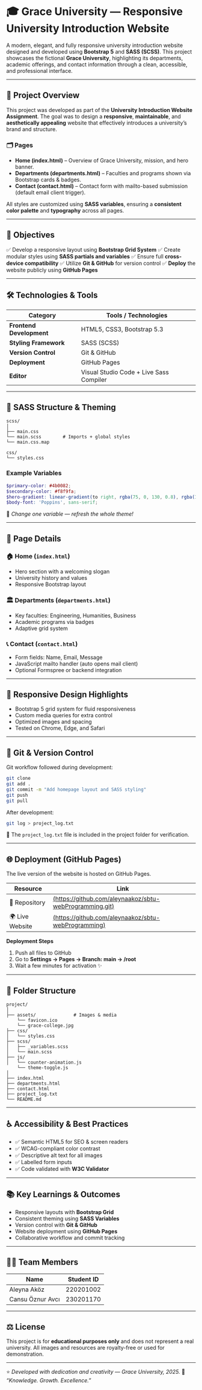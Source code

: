 # 🎓 **Grace University — Responsive University Introduction Website**

A modern, elegant, and fully responsive university introduction website designed and developed using **Bootstrap 5** and **SASS (SCSS)**.
This project showcases the fictional **Grace University**, highlighting its departments, academic offerings, and contact information through a clean, accessible, and professional interface.

---

## 🧭 **Project Overview**

This project was developed as part of the **University Introduction Website Assignment**.
The goal was to design a **responsive**, **maintainable**, and **aesthetically appealing** website that effectively introduces a university’s brand and structure.

### 🗂️ Pages

* **Home (index.html)** – Overview of Grace University, mission, and hero banner.
* **Departments (departments.html)** – Faculties and programs shown via Bootstrap cards & badges.
* **Contact (contact.html)** – Contact form with mailto-based submission (default email client trigger).

All styles are customized using **SASS variables**, ensuring a **consistent color palette** and **typography** across all pages.

---

## 🎯 **Objectives**

✅ Develop a responsive layout using **Bootstrap Grid System**
✅ Create modular styles using **SASS partials and variables**
✅ Ensure full **cross-device compatibility**
✅ Utilize **Git & GitHub** for version control
✅ **Deploy** the website publicly using **GitHub Pages**

---

## 🛠️ **Technologies & Tools**

| Category                 | Tools / Technologies                             |
| ------------------------ | ------------------------------------------------ |
| **Frontend Development** | HTML5, CSS3, Bootstrap 5.3 |
| **Styling Framework**    | SASS (SCSS)                                      |
| **Version Control**      | Git & GitHub                                     |
| **Deployment**           | GitHub Pages                                     |
| **Editor**               | Visual Studio Code + Live Sass Compiler          |

---

## 🎨 **SASS Structure & Theming**

```
scss/
│
├── main.css   
└── main.scss        # Imports + global styles
└── main.css.map

css/
└── styles.css         
```

### Example Variables

```scss
$primary-color: #4b0082;
$secondary-color: #f8f9fa;
$hero-gradient: linear-gradient(to right, rgba(75, 0, 130, 0.8), rgba(123, 45, 191, 0.8));
$body-font: 'Poppins', sans-serif;
```

🎨 *Change one variable — refresh the whole theme!*

---

## 🧩 **Page Details**

### 🏠 Home (`index.html`)

* Hero section with a welcoming slogan
* University history and values
* Responsive Bootstrap layout

### 🏛️ Departments (`departments.html`)

* Key faculties: Engineering, Humanities, Business
* Academic programs via badges
* Adaptive grid system

### 📞 Contact (`contact.html`)

* Form fields: Name, Email, Message
* JavaScript mailto handler (auto opens mail client)
* Optional Formspree or backend integration

---

## 📱 **Responsive Design Highlights**

* Bootstrap 5 grid system for fluid responsiveness
* Custom media queries for extra control
* Optimized images and spacing
* Tested on Chrome, Edge, and Safari

---

## 💾 **Git & Version Control**

Git workflow followed during development:

```bash
git clone
git add .
git commit -m "Add homepage layout and SASS styling"
git push
git pull
```

After development:

```bash
git log > project_log.txt
```

📄 The `project_log.txt` file is included in the project folder for verification.

---

## 🌐 **Deployment (GitHub Pages)**

The live version of the website is hosted on GitHub Pages.

| Resource        | Link                        |
| --------------- | --------------------------- |
| 🧩 Repository   | [(https://github.com/aleynaakoz/sbtu-webProgramming.git)](#)  |
| 🌍 Live Website | [(https://github.com/aleynaakoz/sbtu-webProgramming)](#) |

**Deployment Steps**

1. Push all files to GitHub
2. Go to **Settings → Pages → Branch: main → /root**
3. Wait a few minutes for activation ✨

---

## 📁 **Folder Structure**

```
project/
│
├── assets/              # Images & media
    └── favicon.ico
    └── grace-college.jpg
├── css/
│   └── styles.css
├── scss/
│   ├── _variables.scss
│   └── main.scss
├── js/
│   └── counter-animation.js
    └── theme-toggle.js
│
├── index.html
├── departments.html
├── contact.html
├── project_log.txt
└── README.md
```

---

## ♿ **Accessibility & Best Practices**

* ✅ Semantic HTML5 for SEO & screen readers
* ✅ WCAG-compliant color contrast
* ✅ Descriptive alt text for all images
* ✅ Labelled form inputs
* ✅ Code validated with **W3C Validator**

---

## 📚 **Key Learnings & Outcomes**

* Responsive layouts with **Bootstrap Grid**
* Consistent theming using **SASS Variables**
* Version control with **Git & GitHub**
* Website deployment using **GitHub Pages**
* Collaborative workflow and commit tracking

---

## 👩‍💻 **Team Members**

| Name             | Student ID     |
| ------------     | -------------- |
| Aleyna Aköz      | 220201002      |     
| Cansu Öznur Avcı | 230201170      |                |


---

## ⚖️ **License**

This project is for **educational purposes only** and does not represent a real university.
All images and resources are royalty-free or used for demonstration.

---

⭐ *Developed with dedication and creativity — Grace University, 2025.*
💜 *“Knowledge. Growth. Excellence.”*
